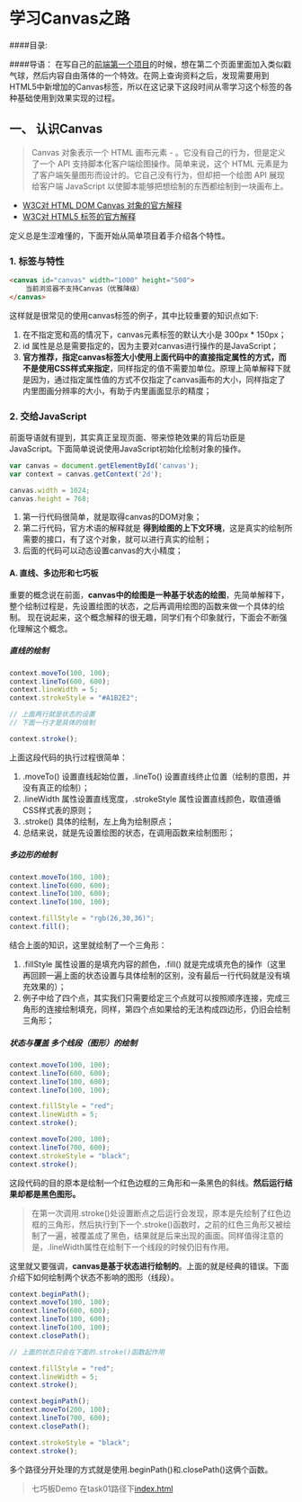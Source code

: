 # 学习Canvas之路

####目录:

####导语：
在写自己的[前端第一个项目](http://www.witness23.info/)的时候，想在第二个页面里面加入类似戳气球，然后内容自由落体的一个特效。在网上查询资料之后，发现需要用到HTML5中新增加的Canvas标签，所以在这记录下这段时间从零学习这个标签的各种基础使用到效果实现的过程。

## 一、 认识Canvas
> Canvas 对象表示一个 HTML 画布元素 - <canvas>。它没有自己的行为，但是定义了一个 API 支持脚本化客户端绘图操作。简单来说，这个 HTML 元素是为了客户端矢量图形而设计的。它自己没有行为，但却把一个绘图 API 展现给客户端 JavaScript 以使脚本能够把想绘制的东西都绘制到一块画布上。

- [W3C对 HTML DOM Canvas 对象的官方解释](http://www.w3school.com.cn/jsref/dom_obj_canvas.asp)
- [W3C对 HTML5 <canvas> 标签的官方解释](http://www.w3school.com.cn/html5/html5_canvas.asp)

定义总是生涩难懂的，下面开始从简单项目着手介绍各个特性。

### 1. 标签与特性

```html
<canvas id="canvas" width="1000" height="500">
	当前浏览器不支持Canvas（优雅降级）
</canvas>
```

这样就是很常见的使用canvas标签的例子，其中比较重要的知识点如下:

1. 在不指定宽和高的情况下，canvas元素标签的默认大小是 300px * 150px；
2. id 属性是总是需要指定的，因为主要对canvas进行操作的是JavaScript；
3. **官方推荐，指定canvas标签大小使用上面代码中的直接指定属性的方式，而不是使用CSS样式来指定**，同样指定的值不需要加单位。原理上简单解释下就是因为，通过指定属性值的方式不仅指定了canvas画布的大小，同样指定了内里图画分辨率的大小，有助于内里画面显示的精度；

### 2. 交给JavaScript

前面导语就有提到，其实真正呈现页面、带来惊艳效果的背后功臣是JavaScript。下面简单说说使用JavaScript初始化绘制对象的操作。

```javascript
var canvas = document.getElementById('canvas');
var context = canvas.getContext('2d');

canvas.width = 1024;
canvas.height = 768;
```

1. 第一行代码很简单，就是取得canvas的DOM对象；
2. 第二行代码，官方术语的解释就是 **得到绘图的上下文环境**，这是真实的绘制所需要的接口，有了这个对象，就可以进行真实的绘制；
3. 后面的代码可以动态设置canvas的大小精度；

#### A. 直线、多边形和七巧板

重要的概念说在前面，**canvas中的绘图是一种基于状态的绘图**，先简单解释下，整个绘制过程是，先设置绘图的状态，之后再调用绘图的函数来做一个具体的绘制。
现在说起来，这个概念解释的很无趣，同学们有个印象就行，下面会不断强化理解这个概念。

##### 直线的绘制

```javascript
context.moveTo(100, 100);
context.lineTo(600, 600);
context.lineWidth = 5;
context.strokeStyle = "#A1B2E2";

// 上面两行就是状态的设置
// 下面一行才是具体的绘制

context.stroke();
```

上面这段代码的执行过程很简单：

1. .moveTo() 设置直线起始位置，.lineTo() 设置直线终止位置（绘制的意图，并没有真正的绘制）；
2. .lineWidth 属性设置直线宽度，.strokeStyle 属性设置直线颜色，取值遵循CSS样式表的原则；
3. .stroke() 具体的绘制，左上角为绘制原点；
4. 总结来说，就是先设置绘图的状态，在调用函数来绘制图形；

##### 多边形的绘制

```javascript
context.moveTo(100, 100);
context.lineTo(600, 600);
context.lineTo(100, 600);
context.lineTo(100, 100);

context.fillStyle = "rgb(26,30,36)";
context.fill();
```

结合上面的知识，这里就绘制了一个三角形：

1. .fillStyle 属性设置的是填充内容的颜色，.fill() 就是完成填充色的操作（这里再回顾一遍上面的状态设置与具体绘制的区别，没有最后一行代码就是没有填充效果的）；
2. 例子中给了四个点，其实我们只需要给定三个点就可以按照顺序连接，完成三角形的连接绘制填充，同样，第四个点如果给的无法构成四边形，仍旧会绘制三角形；

##### 状态与覆盖 多个线段（图形）的绘制

```javascript
context.moveTo(100, 100);
context.lineTo(600, 600);
context.lineTo(100, 600);
context.lineTo(100, 100);

context.fillStyle = "red";
context.lineWidth = 5;
context.stroke();

context.moveTo(200, 100);
context.lineTo(700, 600);
context.strokeStyle = "black";
context.stroke();
```

这段代码的目的原本是绘制一个红色边框的三角形和一条黑色的斜线。**然后运行结果却都是黑色图形。**

> 在第一次调用.stroke()处设置断点之后运行会发现，原本是先绘制了红色边框的三角形，然后执行到下一个.stroke()函数时，之前的红色三角形又被绘制了一遍，被覆盖成了黑色，结果就是后来出现的画面。同样值得注意的是，.lineWidth属性在绘制下一个线段的时候仍旧有作用。

这里就又要强调，**canvas是基于状态进行绘制的**。上面的就是经典的错误。下面介绍下如何绘制两个状态不影响的图形（线段）。

```javascript
context.beginPath();
context.moveTo(100, 100);
context.lineTo(600, 600);
context.lineTo(100, 600);
context.lineTo(100, 100);
context.closePath();

// 上面的状态只会在下面的.stroke()函数起作用

context.fillStyle = "red";
context.lineWidth = 5;
context.stroke();

context.beginPath();
context.moveTo(200, 100);
context.lineTo(700, 600);
context.closePath();

context.strokeStyle = "black";
context.stroke();
```
多个路径分开处理的方式就是使用.beginPath()和.closePath()这俩个函数。

> 七巧板Demo 在task01路径下[index.html](https://github.com/WitNesS23/Learn-Canvas/blob/master/task01/index.html)